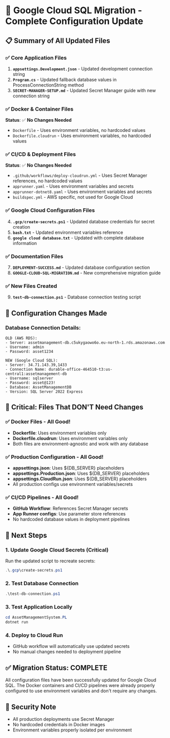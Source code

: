 # 🔄 Google Cloud SQL Migration - Complete Configuration Update

## 📋 Summary of All Updated Files

### ✅ **Core Application Files**
1. **`appsettings.Development.json`** - Updated development connection string
2. **`Program.cs`** - Updated fallback database values in ProcessConnectionString method
3. **`SECRET-MANAGER-SETUP.md`** - Updated Secret Manager guide with new connection string

### ✅ **Docker & Container Files** 
**Status**: ✅ **No Changes Needed**
- `Dockerfile` - Uses environment variables, no hardcoded values
- `Dockerfile.cloudrun` - Uses environment variables, no hardcoded values

### ✅ **CI/CD & Deployment Files**
**Status**: ✅ **No Changes Needed**
- `.github/workflows/deploy-cloudrun.yml` - Uses Secret Manager references, no hardcoded values
- `apprunner.yaml` - Uses environment variables and secrets
- `apprunner-dotnet8.yaml` - Uses environment variables and secrets
- `buildspec.yml` - AWS specific, not used for Google Cloud

### ✅ **Google Cloud Configuration Files**
4. **`.gcp/create-secrets.ps1`** - Updated database credentials for secret creation
5. **`bash.txt`** - Updated environment variables reference
6. **`google cloud database.txt`** - Updated with complete database information

### ✅ **Documentation Files**
7. **`DEPLOYMENT-SUCCESS.md`** - Updated database configuration section
8. **`GOOGLE-CLOUD-SQL-MIGRATION.md`** - New comprehensive migration guide

### ✅ **New Files Created**
9. **`test-db-connection.ps1`** - Database connection testing script

## 🔧 **Configuration Changes Made**

### Database Connection Details:
```
OLD (AWS RDS):
- Server: assetmanagement-db.c5ukygaowo6o.eu-north-1.rds.amazonaws.com
- Username: admin
- Password: asset1234

NEW (Google Cloud SQL):
- Server: 34.71.143.39,1433
- Connection Name: durable-office-464510-t3:us-central1:assetmanagement-db
- Username: sqlserver
- Password: asset@123!
- Database: AssetManagementDB
- Version: SQL Server 2022 Express
```

## 🎯 **Critical: Files That DON'T Need Changes**

### ✅ **Docker Files** - All Good!
- **Dockerfile**: Uses environment variables only
- **Dockerfile.cloudrun**: Uses environment variables only
- Both files are environment-agnostic and work with any database

### ✅ **Production Configuration** - All Good!
- **appsettings.json**: Uses ${DB_SERVER} placeholders
- **appsettings.Production.json**: Uses ${DB_SERVER} placeholders  
- **appsettings.CloudRun.json**: Uses ${DB_SERVER} placeholders
- All production configs use environment variables/secrets

### ✅ **CI/CD Pipelines** - All Good!
- **GitHub Workflow**: References Secret Manager secrets
- **App Runner configs**: Use parameter store references
- No hardcoded database values in deployment pipelines

## 🚀 **Next Steps**

### 1. **Update Google Cloud Secrets** (Critical)
Run the updated script to recreate secrets:
```powershell
.\.gcp\create-secrets.ps1
```

### 2. **Test Database Connection**
```powershell
.\test-db-connection.ps1
```

### 3. **Test Application Locally**
```powershell
cd AssetManagementSystem.PL
dotnet run
```

### 4. **Deploy to Cloud Run**
- GitHub workflow will automatically use updated secrets
- No manual changes needed to deployment pipeline

## ✅ **Migration Status: COMPLETE**

All configuration files have been successfully updated for Google Cloud SQL. The Docker containers and CI/CD pipelines were already properly configured to use environment variables and don't require any changes.

## 🔐 **Security Note**
- All production deployments use Secret Manager
- No hardcoded credentials in Docker images
- Environment variables properly isolated per environment
